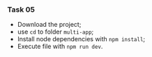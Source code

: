### Task 05

- Download the project;
- use `cd` to folder `multi-app`;
- Install node dependencies with `npm install`;
- Execute file with `npm run dev`.

